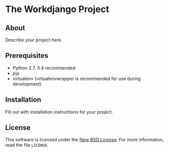 
# The Workdjango Project #

## About ##

Describe your project here.

## Prerequisites ##

- Python 2.7, 3.4 recommended
- pip
- virtualenv (virtualenvwrapper is recommended for use during development)

## Installation ##

Fill out with installation instructions for your project.


License
-------
This software is licensed under the [New BSD License][BSD]. For more
information, read the file ``LICENSE``.

[BSD]: http://opensource.org/licenses/BSD-3-Clause
